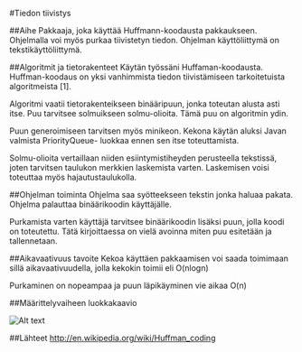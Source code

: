 #Tiedon tiivistys

##Aihe
Pakkaaja, joka käyttää Huffmann-koodausta pakkaukseen. 
Ohjelmalla voi myös purkaa tiivistetyn tiedon.
Ohjelman käyttöliittymä on tekstikäyttöliittymä.

##Algoritmit ja tietorakenteet
Käytän työssäni Huffaman-koodausta. Huffman-koodaus on yksi vanhimmista tiedon tiivistämiseen
tarkoitetuista algoritmeista [1].

Algoritmi vaatii tietorakenteikseen binääripuun, jonka toteutan alusta asti itse. Puu tarvitsee
solmuikseen solmu-olioita. Tämä puu on algoritmin ydin. 

Puun generoimiseen tarvitsen myös minikeon. Kekona käytän aluksi Javan valmista PriorityQueue- 
luokkaa ennen sen itse toteuttamista.

Solmu-olioita vertaillaan niiden esiintymistiheyden perusteella tekstissä, joten tarvitsen
taulukon merkkien laskemista varten. Laskemisen voisi toteuttaa myös hajautustaulukolla.

##Ohjelman toiminta
Ohjelma saa syötteekseen tekstin jonka haluaa pakata. Ohjelma palauttaa binäärikoodin käyttäjälle.

Purkamista varten käyttäjä tarvitsee binäärikoodin lisäksi puun, jolla koodi on toteutettu.
Tätä kirjoittaessa on vielä avoinna miten puu esitetään ja tallennetaan.

##Aikavaativuus tavoite
Kekoa käyttäen pakkaamisen voi saada toimimaan sillä aikavaativuudella, jolla kekokin toimii eli 
O(nlogn)

Purkaminen on nopeampaa ja puun läpikäyminen vie aikaa O(n)

##Määrittelyvaiheen luokkakaavio

![Alt text](/TiraLabra/Docs/MaarvaiheenLuokkaKaavio.jpg)


##Lähteet
http://en.wikipedia.org/wiki/Huffman_coding